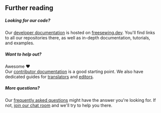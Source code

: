 ---
---

## Further reading

##### Looking for our code?

Our [developer documentation](https://freesewing.dev) is hosted on [freesewing.dev](https://freesewing.dev). 
You'll find links to all our repositories there, as well as in-depth documentation, tutorials, and examples.

##### Want to help out?

Awesome ❤️   
Our [contributor documentation](https://freesewing.dev/guides/contributor/) is a good starting point. 
We also have dedicated guides for [translators](https://freesewing.dev/guides/contributor/) and [editors](https://freesewing.dev/guides/editor/).

##### More questions?

Our [frequently asked questions](/docs/about/faq/) might have the answer you're looking for. 
If not, [join our chat room](https://chat.freesewing.org/) and we'll try to help you there.
